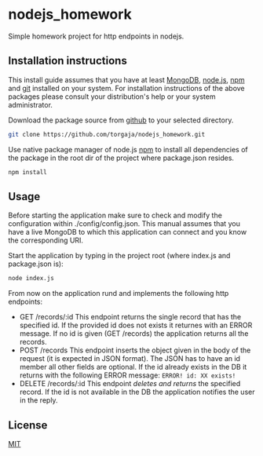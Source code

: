 # nodejs_homework

Simple homework project for http endpoints in nodejs. 

## Installation instructions

This install guide assumes that you have at least [MongoDB](https://www.mongodb.com/), [node.js](https://nodejs.org/), [npm](https://www.npmjs.com/) and [git](https://git-scm.com/) installed on your system. For installation instructions of the above packages please consult your distribution's help or your system administrator.

Download the package source from [github](https://github.com/torgaja/nodejs_homework) to your selected directory.

```bash
git clone https://github.com/torgaja/nodejs_homework.git
```

Use native package manager of node.js [npm](https://www.npmjs.com/) to install all dependencies of the package in the root dir of the project where package.json resides.

```bash
npm install
```

## Usage

Before starting the application make sure to check and modify the configuration within ./config/config.json. This manual assumes that you have a live MongoDB to which this application can connect and you know the corresponding URI.

Start the application by typing in the project root (where index.js and package.json is):


```bash
node index.js
```

From now on the application rund and implements the following http endpoints:

* GET    /records/:id This endpoint returns the single record that has the specified id. If the provided id does not exists it returnes with an ERROR message. If no id is given (GET /records) the application returns all the records.
* POST   /records This endpoint inserts the object given in the body of the request (it is expected in JSON format). The JSON has to have an id member all other fields are optional. If the id already exists in the DB it returns with the following ERROR message: `ERROR! id: XX exists!`
* DELETE /records/:id This endpoint _deletes and returns_ the specified record. If the id is not available in the DB the application notifies the user in the reply. 



## License
[MIT](https://choosealicense.com/licenses/mit/)
